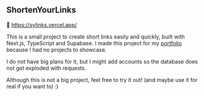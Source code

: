 ## ShortenYourLinks

🔗 https://sylinks.vercel.app/

This is a small project to create short links easily and quickly, built with Next.js, TypeScript and Supabase.
I made this project for my [portfolio](https://mrordenador.vercel.app/) because I had no projects to showcase.

I do not have big plans for it, but I might add accounts so the database does not get exploded with requests.

Although this is not a big project, feel free to try it out!
(and maybe use it for real if you want to) :)
